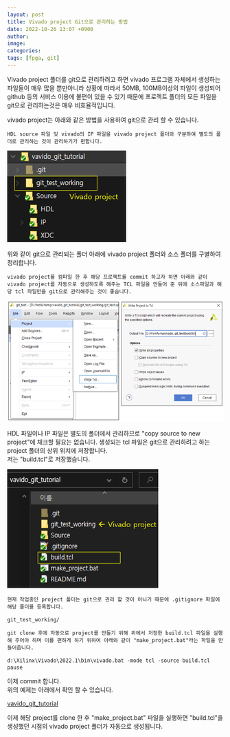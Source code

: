 ```yaml
---
layout: post
title: Vivado project Git으로 관리하는 방법
date: 2022-10-26 13:07 +0900
author: 
image:
categories: 
tags: [fpga, git]
---
```


  
Vivado project 폴더를 git으로 관리하려고 하면 vivado 프로그램 자체에서 생성하는 파일들이 매우 많을 뿐만아니라 상황에 따라서 50MB, 100MB이상의 파일이 생성되어 github 등의 서비스 이용에 불편이 있을 수 있기 때문에 프로젝트 폴더의 모든 파일을 git으로 관리하는것은 매우 비효율적입니다.

vivado project는 아래와 같은 방법을 사용하여 git으로 관리 할 수 있습니다. 


`HDL source 파일 및 vivado의 IP 파일을 vivado project 폴더와 구분하여 별도의 폴더로 관리하는 것이 관리하기가 편합니다.`  


![vivado project](../assets/img/fpga/2022-10-26-vivado-project_1.PNG)  

위와 같이 git으로 관리되는 폴더 아래에 vivado project 폴더와 소스 폴더를 구별하여 정리합니다.

`vivado project를 컴파일 한 후 해당 프로젝트를 commit 하고자 하면 아래와 같이 vivado project를 자동으로 생성하도록 해주는 TCL 파일을 만들어 준 뒤에 소스파일과 해당 tcl 파일만을 git으로 관리해주는 것이 좋습니다.`

![vivado project](assets/img/fpga/2022-10-26-vivado-project_2.PNG)  

HDL 파일이나 IP 파일은 별도의 폴더에서 관리하므로 "copy source to new project"에 체크할 필요는 없습니다. 생성되는 tcl 파일은 git으로 관리하려고 하는 project 폴더의 상위 위치에 저장합니다.  
저는 "build.tcl"로 저장했습니다.  

![vivado project](assets/img/fpga/2022-10-26-vivado-project_3.PNG)  

`현재 작업중인 project 폴더는 git으로 관리 할 것이 아니기 때문에 .gitignore 파일에 해당 폴더를 등록합니다.`  

```
git_test_working/
```

`git clone 후에 자동으로 project를 만들기 위해 위에서 저장한 build.tcl 파일을 실행해 주어야 하며 이를 편하게 하기 위하여 아래와 같이 "make_project.bat"라는 파일을 만들어줍니다.`

```
d:\Xilinx\Vivado\2022.1\bin\vivado.bat -mode tcl -source build.tcl
pause
```  

이제 commit 합니다.  
위의 예제는 아래에서 확인 할 수 있습니다.  

[vavido_git_tutorial](https://github.com/jeongcho/vavido_git_tutorial)  

이제 해당 project를 clone 한 후 "make_project.bat" 파일을 실행하면 "build.tcl"을 생성했던 시점의 vivado project 폴더가 자동으로 생성됩니다.